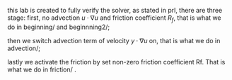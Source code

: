 this lab is created to fully verify the solver,
as stated in prl, there are three stage: first,
no advection $u\cdot\nabla u$ and friction coefficient
$R_f$, that is what we do in beginning/ and beginnning2/; 

then we switch advection term of velocity $y\cdot\nabla u$ on, that is what we do in advection/; 

lastly we activate the friction by set non-zero
friction coefficient Rf. That is what we do in friction/ .